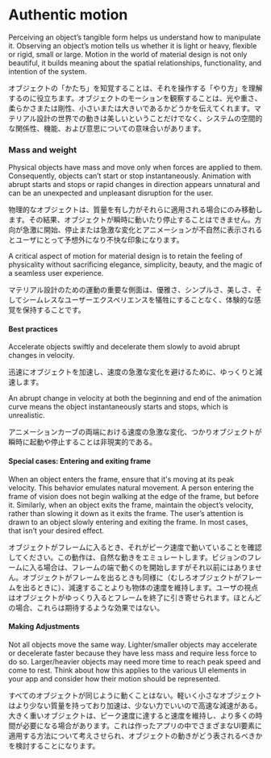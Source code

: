 Authentic motion
===

Perceiving an object’s tangible form helps us understand how to manipulate it. Observing an object’s motion tells us whether it is light or heavy, flexible or rigid, small or large. Motion in the world of material design is not only beautiful, it builds meaning about the spatial relationships, functionality, and intention of the system.

オブジェクトの「かたち」を知覚することは、それを操作する「やり方」を理解するのに役立ちます。オブジェクトのモーションを観察することは、光や重さ、柔らかさまたは剛性、小さいまたは大きいであるかどうかを伝えてくれます。マテリアル設計の世界での動きは美しいということだけでなく、システムの空間的な関係性、機能、および意思についての意味合いがあります。

### Mass and weight

Physical objects have mass and move only when forces are applied to them. Consequently, objects can’t start or stop instantaneously. Animation with abrupt starts and stops or rapid changes in direction appears unnatural and can be an unexpected and unpleasant disruption for the user.

物理的なオブジェクトは、質量を有し力がそれらに適用される場合にのみ移動します。その結果、オブジェクトが瞬時に動いたり停止することはできません。方向が急激に開始、停止または急激な変化とアニメーションが不自然に表示されるとユーザにとって予想外になり不快な印象になります。

A critical aspect of motion for material design is to retain the feeling of physicality without sacrificing elegance, simplicity, beauty, and the magic of a seamless user experience.

マテリアル設計のための運動の重要な側面は、優雅さ、シンプルさ、美しさ、そしてシームレスなユーザーエクスペリエンスを犠牲にすることなく、体験的な感覚を保持することです。

#### Best practices

Accelerate objects swiftly and decelerate them slowly to avoid abrupt changes in velocity.

迅速にオブジェクトを加速し、速度の急激な変化を避けるために、ゆっくりと減速します。

An abrupt change in velocity at both the beginning and end of the animation curve means the object instantaneously starts and stops, which is unrealistic.

アニメーションカーブの両端における速度の急激な変化、つかりオブジェクトが瞬時に起動や停止することは非現実的である。

#### Special cases: Entering and exiting frame

When an object enters the frame, ensure that it's moving at its peak velocity. This behavior emulates natural movement. A person entering the frame of vision does not begin walking at the edge of the frame, but before it. Similarly, when an object exits the frame, maintain the object’s velocity, rather than slowing it down as it exits the frame. The user’s attention is drawn to an object slowly entering and exiting the frame. In most cases, that isn’t your desired effect.  

オブジェクトがフレームに入るとき、それがピーク速度で動いていることを確認してください。この動作は、自然な動きをエミュレートします。ビジョンのフレームに入る場合は、フレームの端で動くのを開始しますがそれ以前にはありません。オブジェクトがフレームを出るときも同様に（むしろオブジェクトがフレームを出るときに）、減速することよりも物体の速度を維持します。ユーザの視点はオブジェクトがゆっくり入るとフレームを終了に引き寄せられます。ほとんどの場合、これらは期待するような効果ではない。

#### Making Adjustments

Not all objects move the same way. Lighter/smaller objects may accelerate or decelerate faster because they have less mass and require less force to do so. Larger/heavier objects may need more time to reach peak speed and come to rest. Think about how this applies to the various UI elements in your app and consider how their motion should be represented.

すべてのオブジェクトが同じように動くことはない。軽いく小さなオブジェクトはより少ない質量を持っており加速は、少ない力でいいので高速な減速がある。大きく重いオブジェクトは、ピーク速度に達すると速度を維持し、より多くの時間が必要になる場合があります。これは作ったアプリの中でさまざまなUI要素に適用する方法について考えさせられ、オブジェクトの動きがどう表されるべきかを検討することになります。



